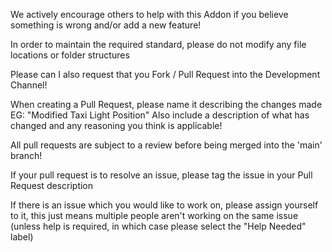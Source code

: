 We actively encourage others to help with this Addon if you believe something is wrong and/or add a new feature!

In order to maintain the required standard, please do not modify any file locations or folder structures

Please can I also request that you Fork / Pull Request into the Development Channel!

When creating a Pull Request, please name it describing the changes made EG: "Modified Taxi Light Position"
Also include a description of what has changed and any reasoning you think is applicable!

All pull requests are subject to a review before being merged into the 'main' branch!

If your pull request is to resolve an issue, please tag the issue in your Pull Request description

If there is an issue which you would like to work on, please assign yourself to it, this just means multiple people aren't working on the same issue (unless help is required, in which case please select the "Help Needed" label)
